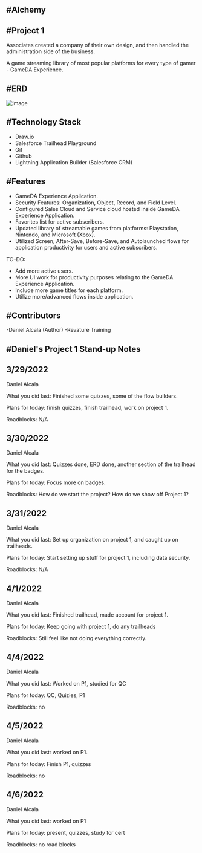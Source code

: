 #Alchemy
-----------------
#Project 1
-------------------
Associates created a company of their own design, and then handled the administration side of the business.

A game streaming library of most popular platforms for every type of gamer - GameDA Experience.

#ERD
--------------------
![image](https://user-images.githubusercontent.com/47342981/167022483-d5cac201-3ab5-4de4-9d59-0095b633bd3f.png)

#Technology Stack
--------------------
- Draw.io
- Salesforce Trailhead Playground
- Git
- Github
- Lightning Application Builder (Salesforce CRM)

#Features
-------------------
- GameDA Experience Application.
- Security Features: Organization, Object, Record, and Field Level.
- Configured Sales Cloud and Service cloud hosted inside GameDA Experience Application.
- Favorites list for active subscribers.
- Updated library of streamable games from platforms: Playstation, Nintendo, and Microsoft (Xbox).
- Utilized Screen, After-Save, Before-Save, and Autolaunched flows for application productivity for users and active subscribers.

TO-DO:
- Add more active users.
- More UI work for productivity purposes relating to the GameDA Experience Application.
- Include more game titles for each platform.
- Utilize more/advanced flows inside application.

#Contributors
------------------
-Daniel Alcala (Author)
-Revature Training


#Daniel's Project 1 Stand-up Notes
--------------------------------------
3/29/2022
---------------------
Daniel Alcala

What you did last: Finished some quizzes, some of the flow builders.

Plans for today: finish quizzes, finish trailhead, work on project 1.

Roadblocks: N/A

3/30/2022
----------------------
Daniel Alcala

What you did last: Quizzes done, ERD done, another section of the trailhead for the badges.

Plans for today: Focus more on badges.

Roadblocks: How do we start the project? How do we show off Project 1?

3/31/2022
----------------------
Daniel Alcala

What you did last: Set up organization on project 1, and caught up on trailheads.

Plans for today: Start setting up stuff for project 1, including data security.

Roadblocks: N/A

4/1/2022
----------------------
Daniel Alcala

What you did last: Finished trailhead, made account for project 1.

Plans for today: Keep going with project 1, do any trailheads

Roadblocks: Still feel like not doing everything correctly.

4/4/2022
--------------------------
Daniel Alcala

What you did last: Worked on P1, studied for QC

Plans for today: QC, Quizies, P1

Roadblocks: no

4/5/2022
----------------------------
Daniel Alcala

What you did last: worked on P1.

Plans for today: Finish P1, quizzes

Roadblocks: no

4/6/2022
----------------------------
Daniel Alcala

What you did last: worked on P1

Plans for today: present, quizzes, study for cert 

Roadblocks: no road blocks

